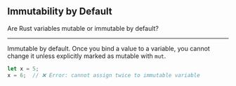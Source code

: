 ## Immutability by Default

Are Rust variables mutable or immutable by default?

---

Immutable by default. Once you bind a value to a variable, you cannot change it unless explicitly marked as mutable with `mut`.

```rust
let x = 5;
x = 6;  // ❌ Error: cannot assign twice to immutable variable
```

